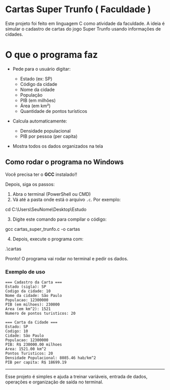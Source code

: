 # Cartas Super Trunfo ( Faculdade )

Este projeto foi feito em linguagem C como atividade da faculdade. A ideia é simular o cadastro de cartas do jogo Super Trunfo usando informações de cidades.

# O que o programa faz

- Pede para o usuário digitar:
  - Estado (ex: SP)
  - Código da cidade
  - Nome da cidade
  - População
  - PIB (em milhões)
  - Área (em km²)
  - Quantidade de pontos turísticos

- Calcula automaticamente:
  - Densidade populacional
  - PIB por pessoa (per capita)

- Mostra todos os dados organizados na tela

## Como rodar o programa no Windows

Você precisa ter o **GCC** instalado!!

Depois, siga os passos:

1. Abra o terminal (PowerShell ou CMD)
2. Vá até a pasta onde está o arquivo `.c`. Por exemplo:

cd C:\Users\SeuNome\Desktop\Estudo

3. Digite este comando para compilar o código:

gcc cartas_super_trunfo.c -o cartas

4. Depois, execute o programa com:

.\cartas

Pronto! O programa vai rodar no terminal e pedir os dados.

### Exemplo de uso

```
=== Cadastro da Carta ===
Estado (sigla): SP
Codigo da cidade: 10
Nome da cidade: São Paulo
Populacao: 12300000
PIB (em milhoes): 230000
Area (em km^2): 1521
Numero de pontos turisticos: 20

=== Carta da Cidade ===
Estado: SP
Codigo: 10
Cidade: São Paulo
Populacao: 12300000
PIB: R$ 230000.00 milhoes
Area: 1521.00 km^2
Pontos Turisticos: 20
Densidade Populacional: 8085.46 hab/km^2
PIB per capita: R$ 18699.19
```

---

Esse projeto é simples e ajuda a treinar variáveis, entrada de dados, operações e organização de saída no terminal.

